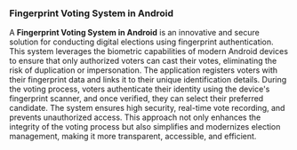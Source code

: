 ### Fingerprint Voting System in Android

A **Fingerprint Voting System in Android** is an innovative and secure solution for conducting digital elections using fingerprint authentication. This system leverages the biometric capabilities of modern Android devices to ensure that only authorized voters can cast their votes, eliminating the risk of duplication or impersonation. The application registers voters with their fingerprint data and links it to their unique identification details. During the voting process, voters authenticate their identity using the device's fingerprint scanner, and once verified, they can select their preferred candidate. The system ensures high security, real-time vote recording, and prevents unauthorized access. This approach not only enhances the integrity of the voting process but also simplifies and modernizes election management, making it more transparent, accessible, and efficient.
